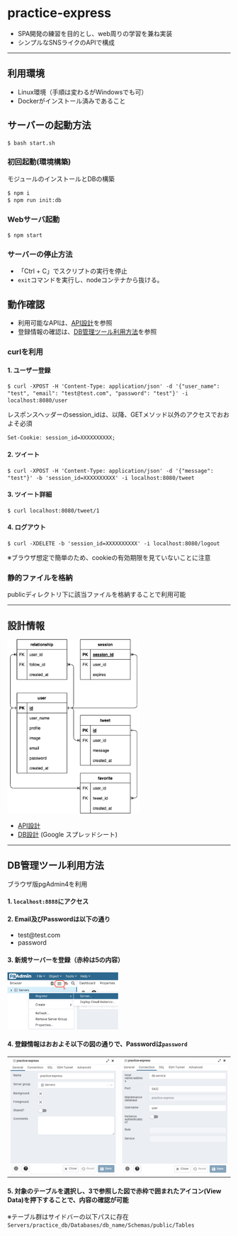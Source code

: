 # practice-express
- SPA開発の練習を目的とし、web周りの学習を兼ね実装
- シンプルなSNSライクのAPIで構成
___

## 利用環境
- Linux環境（手順は変わるがWindowsでも可）
- Dockerがインストール済みであること

## サーバーの起動方法
```
$ bash start.sh
```

### 初回起動(環境構築)
モジュールのインストールとDBの構築
```
$ npm i
$ npm run init:db
```

### Webサーバ起動
```
$ npm start
```

### サーバーの停止方法
- 「Ctrl + C」でスクリプトの実行を停止
- `exit`コマンドを実行し、nodeコンテナから抜ける。

## 動作確認
- 利用可能なAPIは、[API設計][swagger]を参照
- 登録情報の確認は、[DB管理ツール利用方法](#db管理ツール利用方法)を参照

### curlを利用

#### 1. ユーザー登録
```
$ curl -XPOST -H 'Content-Type: application/json' -d '{"user_name": "test", "email": "test@test.com", "password": "test"}' -i localhost:8080/user
```
レスポンスヘッダーのsession_idは、以降、GETメソッド以外のアクセスでおおよそ必須
```
Set-Cookie: session_id=XXXXXXXXXX;
```

#### 2. ツイート
```
$ curl -XPOST -H 'Content-Type: application/json' -d '{"message": "test"}' -b 'session_id=XXXXXXXXXX' -i localhost:8080/tweet
```

#### 3. ツイート詳細
```
$ curl localhost:8080/tweet/1
```

#### 4. ログアウト
```
$ curl -XDELETE -b 'session_id=XXXXXXXXXX' -i localhost:8080/logout
```
※ブラウザ想定で簡単のため、cookieの有効期限を見ていないことに注意

### 静的ファイルを格納
publicディレクトリ下に該当ファイルを格納することで利用可能

___

## 設計情報
<img width="300" src="./assets/er.png">

- [API設計][swagger]
- [DB設計](https://docs.google.com/spreadsheets/d/1MhOT3dtFqDXTU8DcI92KUJz8gfzLNuqZS16lS9t31Do/edit?usp=sharing) (Google スプレッドシート)

___

## DB管理ツール利用方法
ブラウザ版pgAdmin4を利用

#### 1. `localhost:8888`にアクセス

#### 2. Email及びPasswordは以下の通り
- test[]()@test.com
- password

#### 3. 新規サーバーを登録（赤枠は5の内容）
<img width=250 src="./assets/pgadmin4-1.png">

#### 4. 登録情報はおおよそ以下の図の通りで、Passwordは`password`
<table>
<tr>
<td>
<img width=250 src="./assets/pgadmin4-2.png">
</td>
<td>
<img width=250 src="./assets/pgadmin4-3.png">
</td>
</tr>
</table>

#### 5. 対象のテーブルを選択し、3で参照した図で赤枠で囲まれたアイコン(View Data)を押下することで、内容の確認が可能
※テーブル群はサイドバーの以下パスに存在  
`Servers/practice_db/Databases/db_name/Schemas/public/Tables`

[swagger]: https://teppeiue.github.io/practice-express/
